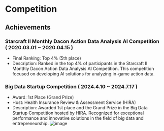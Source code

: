 # Competition

## Achievements

### Starcraft II Monthly Dacon Action Data Analysis AI Competition ( 2020.03.01 ~ 2020.04.15 )

- Final Ranking: Top 4% (5th place) 
- Description: Ranked in the top 4% of participants in the Starcraft II Monthly Dacon Action Data Analysis AI Competition. This competition focused on developing AI solutions for analyzing in-game action data.

### Big Data Startup Competition ( 2024.4.10 ~ 2024.7.17 )

- Award: 1st Place (Grand Prize)
- Host: Health Insurance Review & Assessment Service (HIRA)
- Description: Awarded 1st place and the Grand Prize in the Big Data Startup Competition hosted by HIRA. Recognized for exceptional performance and innovative solutions in the field of big data and entrepreneurship.
![image](https://github.com/user-attachments/assets/9e028b01-8b7c-48ec-840a-2e1faafedae6)
